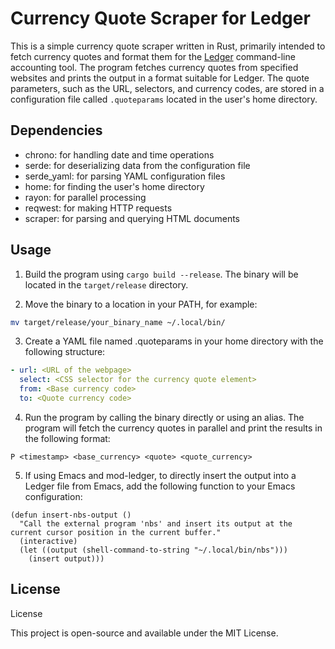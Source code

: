 # Currency Quote Scraper for Ledger

This is a simple currency quote scraper written in Rust, primarily intended to fetch currency quotes and format them for the [Ledger](https://www.ledger-cli.org/) command-line accounting tool. The program fetches currency quotes from specified websites and prints the output in a format suitable for Ledger. The quote parameters, such as the URL, selectors, and currency codes, are stored in a configuration file called `.quoteparams` located in the user's home directory.

## Dependencies

  *  chrono: for handling date and time operations
  *  serde: for deserializing data from the configuration file
  *  serde_yaml: for parsing YAML configuration files
  *  home: for finding the user's home directory
  *  rayon: for parallel processing
  *  reqwest: for making HTTP requests
  *  scraper: for parsing and querying HTML documents

## Usage

1. Build the program using `cargo build --release`. The binary will be located in the `target/release` directory.

2. Move the binary to a location in your PATH, for example:

```bash
mv target/release/your_binary_name ~/.local/bin/
```

3. Create a YAML file named .quoteparams in your home directory with the following structure:

```yaml
- url: <URL of the webpage>
  select: <CSS selector for the currency quote element>
  from: <Base currency code>
  to: <Quote currency code>
```

4. Run the program by calling the binary directly or using an alias. The program will fetch the currency quotes in parallel and print the results in the following format:

```
P <timestamp> <base_currency> <quote> <quote_currency>
```


5. If using Emacs and mod-ledger, to directly insert the output into a Ledger file from Emacs, add the following function to your Emacs configuration:

```elisp
(defun insert-nbs-output ()
  "Call the external program 'nbs' and insert its output at the current cursor position in the current buffer."
  (interactive)
  (let ((output (shell-command-to-string "~/.local/bin/nbs")))
    (insert output)))
```

## License
License

This project is open-source and available under the MIT License.
